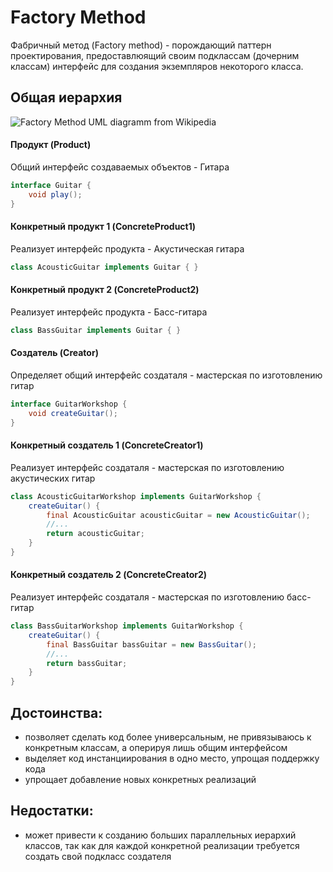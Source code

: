 # Factory Method

Фабричный метод (Factory method) - порождающий паттерн проектирования, предоставлюящий своим подклассам (дочерним классам) интерфейс для создания экземпляров некоторого класса.  

## Общая иерархия
![Factory Method UML diagramm from Wikipedia](https://vzkuxw.db.files.1drv.com/y4m0YQ-QGh6kAJ7jpW5OpJbUYNrgXuvOJ-EC-jutOKl7xRAjnxH9c68-AiJuzLzGOYLzwZDTirnLsX_uN_06ijE2Nh0kBTcjUhhOZAxeQC8Fyz-aYWt8aNvaDFAB7bLo4JJIML0GLsBZ3DWXggc96lQ6dEennr8tbfRb_UrgxNZqBhVSgzWfmBvswf5xa0xYMv8Ms2gvgu9iOkE99GIjp94Cw?width=1202&height=502&cropmode=none)
#### Продукт (Product)
Общий интерфейс создаваемых объектов - Гитара
```java
interface Guitar {
    void play();
}
```
#### Конкретный продукт 1 (ConcreteProduct1)
Реализует интерфейс продукта - Акустическая гитара
```java
class AcousticGuitar implements Guitar { }
```
#### Конкретный продукт 2 (ConcreteProduct2)
Реализует интерфейс продукта - Басс-гитара
```java
class BassGuitar implements Guitar { }
```
#### Создатель (Creator)
Определяет общий интерфейс создаталя - мастерская по изготовлению гитар
```java
interface GuitarWorkshop {
    void createGuitar();
}
```
#### Конкретный создатель 1 (ConcreteCreator1)
Реализует интерфейс создаталя - мастерская по изготовлению акустических гитар
```java
class AcousticGuitarWorkshop implements GuitarWorkshop {
    createGuitar() {
        final AcousticGuitar acousticGuitar = new AcousticGuitar();
        //...
        return acousticGuitar;
    }
}
```
#### Конкретный создатель 2 (ConcreteCreator2)
Реализует интерфейс создаталя - мастерская по изготовлению басс-гитар
```java
class BassGuitarWorkshop implements GuitarWorkshop {
    createGuitar() {
        final BassGuitar bassGuitar = new BassGuitar();
        //...
        return bassGuitar;
    }
}
```
## Достоинства:
* позволяет сделать код более универсальным, не привязываюсь к конкретным классам, а оперируя лишь общим интерфейсом
* выделяет код инстанциирования в одно место, упрощая поддержку кода
* упрощает добавление новых конкретных реализаций 

## Недостатки:
* может привести к созданию больших параллельных иерархий классов, так как для каждой конкретной реализации требуется создать свой подкласс создателя 